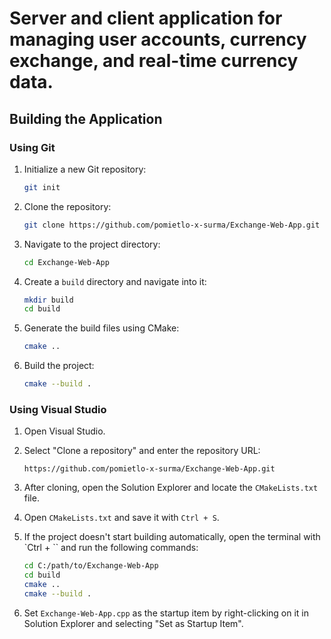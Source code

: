 # Server and client application for managing user accounts, currency exchange, and real-time currency data.


## Building the Application

### Using Git

1. Initialize a new Git repository:
    ```bash
    git init
    ```

2. Clone the repository:
    ```bash
    git clone https://github.com/pomietlo-x-surma/Exchange-Web-App.git
    ```

3. Navigate to the project directory:
    ```bash
    cd Exchange-Web-App
    ```

4. Create a `build` directory and navigate into it:
    ```bash
    mkdir build
    cd build
    ```

5. Generate the build files using CMake:
    ```bash
    cmake ..
    ```

6. Build the project:
    ```bash
    cmake --build .
    ```

### Using Visual Studio

1. Open Visual Studio.

2. Select "Clone a repository" and enter the repository URL:
    ```
    https://github.com/pomietlo-x-surma/Exchange-Web-App.git
    ```

3. After cloning, open the Solution Explorer and locate the `CMakeLists.txt` file.

4. Open `CMakeLists.txt` and save it with `Ctrl + S`.

5. If the project doesn't start building automatically, open the terminal with `Ctrl + `` and run the following commands:
    ```bash
    cd C:/path/to/Exchange-Web-App
    cd build
    cmake ..
    cmake --build .
    ```

6. Set `Exchange-Web-App.cpp` as the startup item by right-clicking on it in Solution Explorer and selecting "Set as Startup Item".
